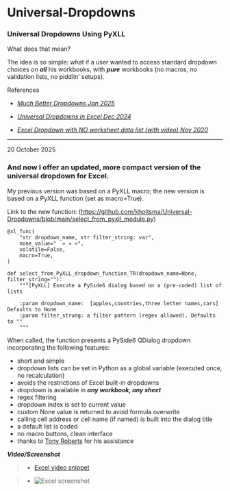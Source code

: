 # Universal-Dropdowns
### Universal Dropdowns Using **PyXLL**

What does that mean?

The idea is so simple: what if a user wanted to access standard dropdown choices on ***all*** his workbooks, with ***pure*** workbooks (no macros, no validation lists, no piddlin’ setups).

References

- *[Much Better Dropdowns Jan 2025](https://www.mathpax.com/much-better-dropdowns-jan-2025/)*

- *[Universal Dropdowns in Excel Dec 2024](https://www.mathpax.com/universal-dropdowns-in-excel-dec-2024/)*

- *[Excel Dropdown with NO worksheet data list (with video) Nov 2020
](https://www.mathpax.com/excel-dropdown-with-no-worksheet-data-list/)*

---

20 October 2025

### And now I offer an updated, more compact version of the universal dropdown for Excel.

My previous version was based on a PyXLL macro; the new version is based on a PyXLL function (set as macro=True).

Link to the new function: (https://github.com/khoitsma/Universal-Dropdowns/blob/main/select_from_pyxll_module.py)

```
@xl_func(
    "str dropdown_name, str filter_string: var",
    none_value="  » » »",
    volatile=False,
    macro=True,
)

def select_from_PyXLL_dropdown_function_TR(dropdown_name=None, filter_string=""):
    """[PyXLL] Execute a PySide6 dialog based on a (pre-coded) list of lists

    :param dropdown_name:  [apples,countries,three letter names,cars] Defaults to None
    :param filter_strung: a filter pattern (regex allowed). Defaults to ""
    """
```

When called, the function presents a PySide6 QDialog dropdown incorporating the following features:
* short and simple
* dropdown lists can be set in Python as a global variable (executed once, no recalculation)
* avoids the restrictions of Excel built-in dropdowns
* dropdown is available in ***any workbook, any sheet***
* regex filtering
* dropdown index is set to current value
* custom None value is returned to avoid formula overwrite
* calling cell address or cell name (if named) is built into the dialog title
* a default list is coded
* no macro buttons, clean interface
* thanks to [Tony Roberts](https://www.pyxll.com/blog/author/tony/) for his assistance


***Video/Screenshot***

> - [Excel video snippet](https://khoitsmahq.firstcloudit.com/images/universal_dropdown_select_from_PyXLL_dropdown_function_TR2.mp4)


> - ![Excel screenshot](https://khoitsmahq.firstcloudit.com/images/universal_dropdown_select_from_PyXLL_dropdown_function_TR2.png)
